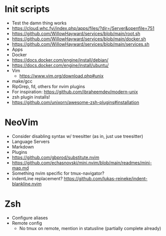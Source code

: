 # Init scripts
 - Test the damn thing works
 - https://cloud.whc.fyi/index.php/apps/files/?dir=/Server&openfile=751
 - https://github.com/WillowHayward/services/blob/main/root.sh
 - https://github.com/WillowHayward/services/blob/main/docker.sh
 - https://github.com/WillowHayward/services/blob/main/services.sh
 - Apps
  - Docker
   - https://docs.docker.com/engine/install/debian/
   - https://docs.docker.com/engine/install/ubuntu/
  - Vim
    - https://www.vim.org/download.php#unix
  - make/gcc
  - RipGrep, fd, others for nvim plugins
  - For inspiration: https://github.com/ibraheemdev/modern-unix
 - zsh plugin installs!
 - https://github.com/unixorn/awesome-zsh-plugins#installation

# NeoVim
 - Consider disabling syntax w/ treesitter (as in, just use treesitter)
 - Language Servers
  - Markdown
 - Plugins
  - https://github.com/gbprod/substitute.nvim
  - https://github.com/echasnovski/mini.nvim/blob/main/readmes/mini-map.md
  - Something nvim specific for tmux-navigator?
  - indentLine replacement? https://github.com/lukas-reineke/indent-blankline.nvim

# Zsh
 - Configure aliases
 - Remote config
    - No tmux on remote, mention in statusline (partially complete already)
